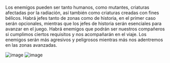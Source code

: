 Los enemigos pueden ser tanto humanos, como mutantes, criaturas afectadas por la radiación, así también como criaturas creadas con fines bélicos.
Habrá jefes tanto de zonas como de historia, en el primer caso serán opcionales, mientras que los jefes de historia serán esenciales para avanzar en el juego.
Habrá enemigos que podrán ser nuestros compañeros si cumplimos ciertos requisitos y nos acompañarán en el viaje. 
Los enemigos serán más agresivos y peligrosos mientras más nos adentremos en las zonas avanzadas.

![image](https://user-images.githubusercontent.com/126698679/227176194-af1a6bd4-9374-47cb-99c7-160de61d3baf.png)
![image](https://user-images.githubusercontent.com/126698679/227176403-051d1dff-9814-4fc1-a55f-fe3cc90bd104.png)
